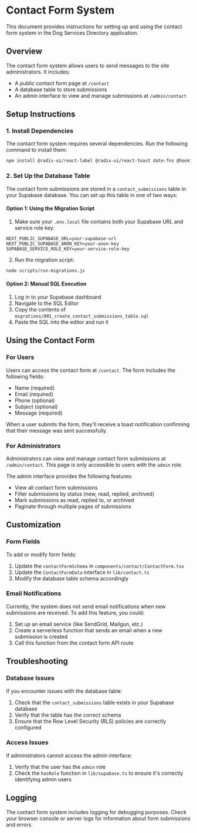 # Contact Form System

This document provides instructions for setting up and using the contact form system in the Dog Services Directory application.

## Overview

The contact form system allows users to send messages to the site administrators. It includes:

- A public contact form page at `/contact`
- A database table to store submissions
- An admin interface to view and manage submissions at `/admin/contact`

## Setup Instructions

### 1. Install Dependencies

The contact form system requires several dependencies. Run the following command to install them:

```bash
npm install @radix-ui/react-label @radix-ui/react-toast date-fns @hookform/resolvers zod react-hook-form dotenv
```

### 2. Set Up the Database Table

The contact form submissions are stored in a `contact_submissions` table in your Supabase database. You can set up this table in one of two ways:

#### Option 1: Using the Migration Script

1. Make sure your `.env.local` file contains both your Supabase URL and service role key:

```
NEXT_PUBLIC_SUPABASE_URL=your-supabase-url
NEXT_PUBLIC_SUPABASE_ANON_KEY=your-anon-key
SUPABASE_SERVICE_ROLE_KEY=your-service-role-key
```

2. Run the migration script:

```bash
node scripts/run-migrations.js
```

#### Option 2: Manual SQL Execution

1. Log in to your Supabase dashboard
2. Navigate to the SQL Editor
3. Copy the contents of `migrations/001_create_contact_submissions_table.sql`
4. Paste the SQL into the editor and run it

## Using the Contact Form

### For Users

Users can access the contact form at `/contact`. The form includes the following fields:

- Name (required)
- Email (required)
- Phone (optional)
- Subject (optional)
- Message (required)

When a user submits the form, they'll receive a toast notification confirming that their message was sent successfully.

### For Administrators

Administrators can view and manage contact form submissions at `/admin/contact`. This page is only accessible to users with the `admin` role.

The admin interface provides the following features:

- View all contact form submissions
- Filter submissions by status (new, read, replied, archived)
- Mark submissions as read, replied to, or archived
- Paginate through multiple pages of submissions

## Customization

### Form Fields

To add or modify form fields:

1. Update the `contactFormSchema` in `components/contact/ContactForm.tsx`
2. Update the `ContactFormData` interface in `lib/contact.ts`
3. Modify the database table schema accordingly

### Email Notifications

Currently, the system does not send email notifications when new submissions are received. To add this feature, you could:

1. Set up an email service (like SendGrid, Mailgun, etc.)
2. Create a serverless function that sends an email when a new submission is created
3. Call this function from the contact form API route

## Troubleshooting

### Database Issues

If you encounter issues with the database table:

1. Check that the `contact_submissions` table exists in your Supabase database
2. Verify that the table has the correct schema
3. Ensure that the Row Level Security (RLS) policies are correctly configured

### Access Issues

If administrators cannot access the admin interface:

1. Verify that the user has the `admin` role
2. Check the `hasRole` function in `lib/supabase.ts` to ensure it's correctly identifying admin users

## Logging

The contact form system includes logging for debugging purposes. Check your browser console or server logs for information about form submissions and errors.
